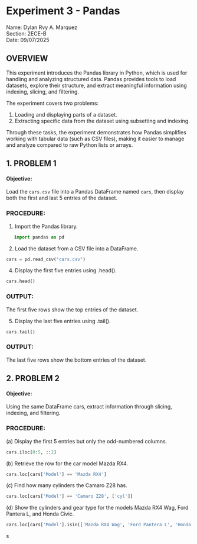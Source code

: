 # Experiment 3 - Pandas

Name:  Dylan Rvy A. Marquez  
Section: 2ECE-B  
Date: 09/07/2025  

## OVERVIEW
This experiment introduces the Pandas library in Python, which is used for handling and analyzing structured data. Pandas provides tools to load datasets, explore their structure, and extract meaningful information using indexing, slicing, and filtering.  

The experiment covers two problems:  
1. Loading and displaying parts of a dataset.  
2. Extracting specific data from the dataset using subsetting and indexing.  

Through these tasks, the experiment demonstrates how Pandas simplifies working with tabular data (such as CSV files), making it easier to manage and analyze compared to raw Python lists or arrays.  

## 1. PROBLEM 1
#### Objective:

Load the `cars.csv` file into a Pandas DataFrame named `cars`, then display both the first and last 5 entries of the dataset.  

### PROCEDURE:

1. Import the Pandas library.  
```python
   import pandas as pd
```
2. Load the dataset from a CSV file into a DataFrame.

```python
cars = pd.read_csv("cars.csv")
```

4. Display the first five entries using .head().

```python
cars.head()
```

### OUTPUT:

The first five rows show the top entries of the dataset.


5. Display the last five entries using .tail().

```python
cars.tail()
```

### OUTPUT:

The last five rows show the bottom entries of the dataset.

## 2. PROBLEM 2
#### Objective:

Using the same DataFrame cars, extract information through slicing, indexing, and filtering.

### PROCEDURE:

(a) Display the first 5 entries but only the odd-numbered columns.

```python
cars.iloc[0:5, ::2]
```
(b) Retrieve the row for the car model Mazda RX4.

```python
cars.loc[cars['Model'] == 'Mazda RX4']
```
(c) Find how many cylinders the Camaro Z28 has.

```python
cars.loc[cars['Model'] == 'Camaro Z28', ['cyl']]
```
(d) Show the cylinders and gear type for the models Mazda RX4 Wag, Ford Pantera L, and Honda Civic.

```python
cars.loc[cars['Model'].isin(['Mazda RX4 Wag', 'Ford Pantera L', 'Honda Civic']), ['Model','cyl','gear']] 
```






s
